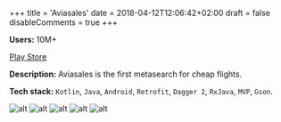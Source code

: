 +++
title = 'Aviasales'
date = 2018-04-12T12:06:42+02:00
draft = false
disableComments = true
+++

**Users:** 10M+

[Play Store](https://play.google.com/store/apps/details?id=ru.aviasales&hl=en&gl=US)

**Description:** Aviasales is the first metasearch for cheap flights.

**Tech stack:** `Kotlin`, `Java`, `Android`, `Retrofit`, `Dagger 2`, `RxJava`, `MVP`, `Gson`.

![alt](https://play-lh.googleusercontent.com/7ki-qxAwjWGhAZFv7BHWNuqFRfN6wP3tVUqzDPq9B4OjUdrk9BinGiXEfqW0jyXqPXk=w1052-h592) ![alt](https://play-lh.googleusercontent.com/rieSmZLCENDY4pSmLnXYXlFP0pxMQB-Yz7N0qLM46B4VoLRpB9MEwcSuMBq1Uo1Jww=w1052-h592) ![alt](https://play-lh.googleusercontent.com/BMMsh7c6mmn4HQIuKw20z7lQyEPc6A1ATX7XSyxvvAamUZXnLnz9ggcaLBULzFkNtnKH=w1052-h592) ![alt](https://play-lh.googleusercontent.com/0eSDga32-Wij3RntrSJwvPifol20Yox_vkDec2uYnPfuCyptt_ff_jujgeBlgEftlus=w1052-h592) ![alt](https://play-lh.googleusercontent.com/ShspKb6gtZNLXB3Hrt4QLhslRyUzo_UhUiLtL1WnyPdmBBeXXOvK37L2JT0CiceOJ4U=w1052-h592)